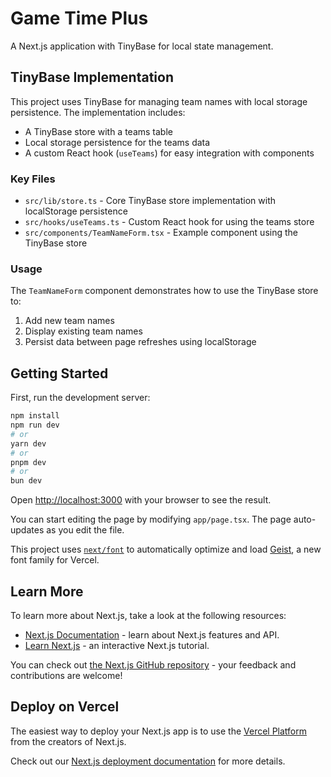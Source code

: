 # Game Time Plus

A Next.js application with TinyBase for local state management.

## TinyBase Implementation

This project uses TinyBase for managing team names with local storage persistence. The implementation includes:

- A TinyBase store with a teams table
- Local storage persistence for the teams data
- A custom React hook (`useTeams`) for easy integration with components

### Key Files

- `src/lib/store.ts` - Core TinyBase store implementation with localStorage persistence
- `src/hooks/useTeams.ts` - Custom React hook for using the teams store
- `src/components/TeamNameForm.tsx` - Example component using the TinyBase store

### Usage

The `TeamNameForm` component demonstrates how to use the TinyBase store to:
1. Add new team names
2. Display existing team names
3. Persist data between page refreshes using localStorage

## Getting Started

First, run the development server:

```bash
npm install
npm run dev
# or
yarn dev
# or
pnpm dev
# or
bun dev
```

Open [http://localhost:3000](http://localhost:3000) with your browser to see the result.

You can start editing the page by modifying `app/page.tsx`. The page auto-updates as you edit the file.

This project uses [`next/font`](https://nextjs.org/docs/app/building-your-application/optimizing/fonts) to automatically optimize and load [Geist](https://vercel.com/font), a new font family for Vercel.

## Learn More

To learn more about Next.js, take a look at the following resources:

- [Next.js Documentation](https://nextjs.org/docs) - learn about Next.js features and API.
- [Learn Next.js](https://nextjs.org/learn) - an interactive Next.js tutorial.

You can check out [the Next.js GitHub repository](https://github.com/vercel/next.js) - your feedback and contributions are welcome!

## Deploy on Vercel

The easiest way to deploy your Next.js app is to use the [Vercel Platform](https://vercel.com/new?utm_medium=default-template&filter=next.js&utm_source=create-next-app&utm_campaign=create-next-app-readme) from the creators of Next.js.

Check out our [Next.js deployment documentation](https://nextjs.org/docs/app/building-your-application/deploying) for more details.
